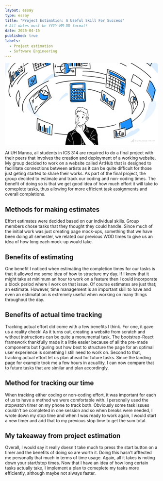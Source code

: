 ```yaml
---
layout: essay
type: essay
title: "Project Estimation: A Useful Skill For Success"
# All dates must be YYYY-MM-DD format!
date: 2025-04-15
published: true
labels:
  - Project estimation
  - Software Engineering
---
```

<img width="1000px" class="rounded float-start pe-4" src="../img/project-estimation.png">

At UH Manoa, all students in ICS 314 are required to do a final project with their peers that involves the creation and deployment of a working website. 
My group decided to work on a website called ArtHub that is designed to facillitate connections between artists as it can be quite difficult for those just geting started
to share their works. As part of the final project, the group decided to estimate and track our coding and non-coding times. The benefit of doing so is that
we get good idea of how much effort it will take to comeplete tasks, thus allowing for more efficient task assignments and overall completions.

## Methods for making estimates
Effort estimates were decided based on our individual skills. Group members chose tasks that they thought they could handle. Since much of the initial work was 
just creating page mock-ups, something that we have been doing all semester, we related our previous WOD times to give us an idea of how long each mock-up would take.

## Benefits of estimating
One benefit I noticed when estimating the completion times for our tasks is that it allowed me some idea of how to structure my day. If I knew that it might take
at minimum an hour to work on a feature then I could incorporate a block period where I work on that issue. Of course estimates are just that; an estimate. However, 
time management is an important skill to have and even an estimatation is extremely useful when working on many things throughout the day.

## Benefits of actual time tracking
Tracking actual effort did come with a few benefits I think. For one, it gave us a reality check! As it turns out, creating a website from scratch and without
instructions can be quite a monumental task. The bootstrap-React framework thankfully made it a little easier because of all the pre-made components but figuring
out how best to structure the page for an optimal user experience is something I still need to work on. Second to that, tracking actual effort let us plan ahead
for future tasks. Since the landing page for example took me a few hours in acuallity, I can now compare that to future tasks that are similar and plan accordingly.

## Method for tracking our time
When tracking either coding or non-coding effort, it was important for each of us to have a method we were comfortable with. I personally used the stopwatch
timer on my phone to track both. Obviously some task issues couldn't be completed in one session and so when breaks were needed, I wrote down my stop time and when 
I was ready to work again, I would start a new timer and add that to my previous stop time to get the sum total.

## My takeaway from project estimation
Overall, I would say it really doesn't take much to press the start button on a timer and the benefits of doing so are worth it. Doing this hasn't afftected
me personally that much in terms of time usage. Again, all it takes is noting down your start/stop times. Now that I have an idea of how long certain tasks
actually take, I implement a plan to comeplete my tasks more efficiently, although maybe not always faster.
